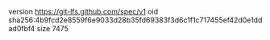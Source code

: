 version https://git-lfs.github.com/spec/v1
oid sha256:4b9fcd2e8559f6e9033d28b35fd69383f3d6c1f1c717455ef42d0e1ddad0fbf4
size 7475
